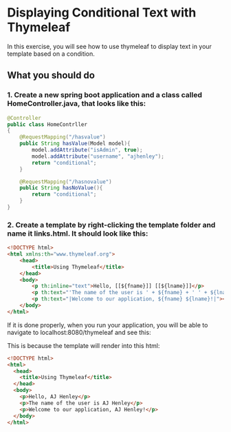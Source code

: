 # Displaying Conditional Text with Thymeleaf

In this exercise, you will see how to use thymeleaf to display text in your template based on a condition.

## What you should do

### 1. Create a new spring boot application and a class called HomeController.java, that looks like this:
```java
@Controller
public class HomeContrller
{
    @RequestMapping("/hasvalue")
    public String hasValue(Model model){
        model.addAttribute("isAdmin", true);
        model.addAttribute("username", "ajhenley");
        return "conditional";
    }

    @RequestMapping("/hasnovalue")
    public String hasNoValue(){
        return "conditional";
    }
}
```

### 2. Create a template by right-clicking the template folder and name it links.html. It should look like this:
```html
<!DOCTYPE html>
<html xmlns:th="www.thymeleaf.org">
    <head>
        <title>Using Thymeleaf</title>
    </head>
    <body>
        <p th:inline="text">Hello, [[${fname}]] [[${lname}]]</p>
        <p th:text="'The name of the user is ' + ${fname} + ' ' + ${lname}"></p>
        <p th:text="|Welcome to our application, ${fname} ${lname}!|"></p>
    </body>
</html>
```

If it is done properly, when you run your application, you will be able to navigate to localhost:8080/thymeleaf and see this:

This is because the template will render into this html:

```html
<!DOCTYPE html>
<html>
  <head>
    <title>Using Thymeleaf</title>
  </head>
  <body>
    <p>Hello, AJ Henley</p>
    <p>The name of the user is AJ Henley</p>
    <p>Welcome to our application, AJ Henley!</p>
  </body>
</html>
```



